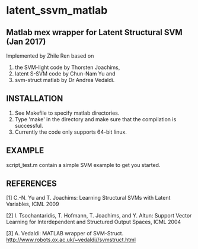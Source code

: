 # latent_ssvm_matlab


Matlab mex wrapper for Latent Structural SVM (Jan 2017)
--------------------------------------------
Implemented by Zhile Ren based on
1) the SVM-light code by Thorsten Joachims,
2) latent S-SVM code by Chun-Nam Yu and
3) svm-struct matlab by Dr Andrea Vedaldi.


INSTALLATION
------------
1. See Makefile to specify matlab directories.
2. Type 'make' in the directory and make sure that the compilation is successful.
3. Currently the code only supports 64-bit linux.

EXAMPLE
------------
script_test.m contain a simple SVM example to get you started.

REFERENCES
----------
[1] C.-N. Yu and T. Joachims: Learning Structural SVMs with Latent Variables, ICML 2009

[2] I. Tsochantaridis, T. Hofmann, T. Joachims, and Y. Altun: Support Vector Learning for Interdependent and Structured Output Spaces, ICML 2004

[3] A. Vedaldi: MATLAB wrapper of SVM-Struct. http://www.robots.ox.ac.uk/~vedaldi//svmstruct.html
